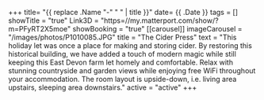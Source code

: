 +++
title= "{{ replace .Name "-" " " | title }}"
date= {{ .Date }}
tags = []
showTitle = "true"
Link3D = "https=//my.matterport.com/show/?m=PFyRT2X5moe"
showBooking = "true"
[[carousel]]
imageCarousel = "/images/photos/P1010085.JPG"
title = "The Cider Press"
text = "This holiday let was once a place for making and storing cider. By restoring this historical building, we have added a touch of modern magic while still keeping this East Devon farm let homely and comfortable. Relax with stunning countryside and garden views while enjoying free WiFi throughout your accommodation. The room layout is upside-down, i.e. living area upstairs, sleeping area downstairs."
active = "active"
+++
